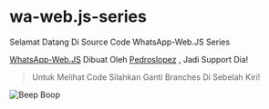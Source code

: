 # wa-web.js-series

Selamat Datang Di Source Code WhatsApp-Web.JS Series

[WhatsApp-Web.JS](https://github.com/pedroslopez/whatsapp-web.js) Dibuat Oleh [Pedroslopez](https://github.com/pedroslopez) , Jadi Support Dia!

> Untuk Melihat Code Silahkan Ganti Branches Di Sebelah Kiri!

![Beep Boop](https://cdn.discordapp.com/attachments/667651025569579019/772474538940170271/unknown.png)
